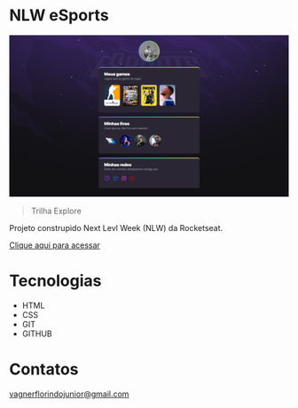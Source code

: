 # NLW eSports

![preview](./.github/preview-NLW-eSports-Explore.github.png)

> Trilha Explore 

Projeto construpido Next Levl Week (NLW) da Rocketseat.

[Clique aqui para acessar](https://devnatividade.github.io/NLW-eSports-Explore/)

# Tecnologias 

- HTML
- CSS
- GIT 
- GITHUB

# Contatos

vagnerflorindojunior@gmail.com